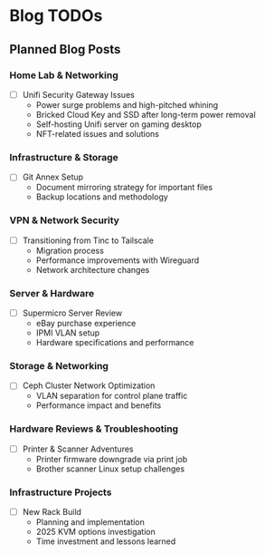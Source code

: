 # Blog TODOs

## Planned Blog Posts

### Home Lab & Networking
- [ ] Unifi Security Gateway Issues
  - Power surge problems and high-pitched whining
  - Bricked Cloud Key and SSD after long-term power removal
  - Self-hosting Unifi server on gaming desktop
  - NFT-related issues and solutions

### Infrastructure & Storage
- [ ] Git Annex Setup
  - Document mirroring strategy for important files
  - Backup locations and methodology

### VPN & Network Security
- [ ] Transitioning from Tinc to Tailscale
  - Migration process
  - Performance improvements with Wireguard
  - Network architecture changes

### Server & Hardware
- [ ] Supermicro Server Review
  - eBay purchase experience
  - IPMI VLAN setup
  - Hardware specifications and performance

### Storage & Networking
- [ ] Ceph Cluster Network Optimization
  - VLAN separation for control plane traffic
  - Performance impact and benefits

### Hardware Reviews & Troubleshooting
- [ ] Printer & Scanner Adventures
  - Printer firmware downgrade via print job
  - Brother scanner Linux setup challenges

### Infrastructure Projects
- [ ] New Rack Build
  - Planning and implementation
  - 2025 KVM options investigation
  - Time investment and lessons learned
